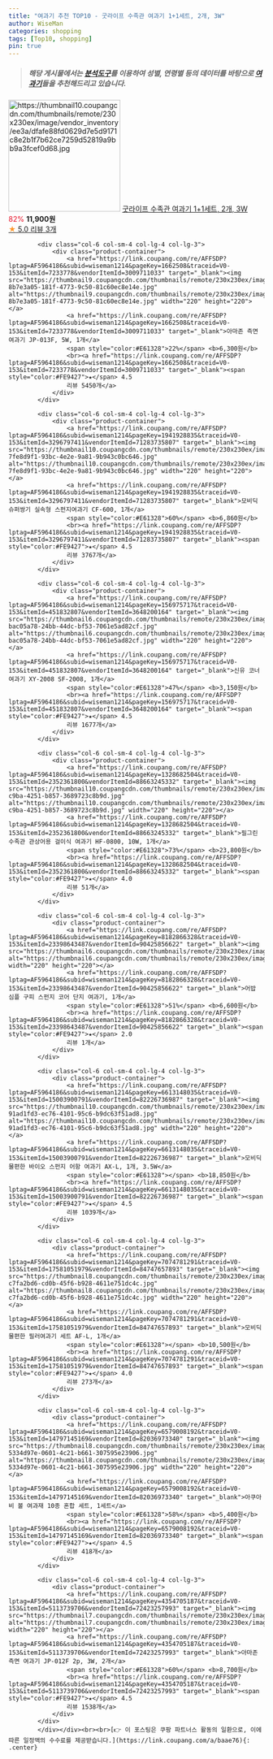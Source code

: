 ```yaml
---
title: "여과기 추천 TOP10 - 굿라이프 수족관 여과기 1+1세트, 2개, 3W"
author: WiseMan
categories: shopping
tags: [Top10, shopping]
pin: true
---
```


> ##### 해당 게시물에서는 [**분석도구**](https://itemscout.io/)를 이용하여 **성별**, **연령별** 등의 데이터를 바탕으로 [**여과기**](https://link.coupang.com/a/baae76)들을 추천해드리고 있습니다.
<div class="container"><div class="row">
            <div class="col-6 col-sm-4 col-lg-4 col-lg-3">
                <div class="product-container">
                    <a href="https://link.coupang.com/re/AFFSDP?lptag=AF5964186&subid=wiseman1214&pageKey=8284084909&traceid=V0-153&itemId=23885139575&vendorItemId=90907957262" target="_blank"><img src="https://thumbnail10.coupangcdn.com/thumbnails/remote/230x230ex/image/vendor_inventory/ee3a/dfafe88fd0629d7e5d9171c8e2b1f7b62ce7259d52819a9bb9a3fcef0d68.jpg" alt="https://thumbnail10.coupangcdn.com/thumbnails/remote/230x230ex/image/vendor_inventory/ee3a/dfafe88fd0629d7e5d9171c8e2b1f7b62ce7259d52819a9bb9a3fcef0d68.jpg" width="220" height="220"></a>
                    <a href="https://link.coupang.com/re/AFFSDP?lptag=AF5964186&subid=wiseman1214&pageKey=8284084909&traceid=V0-153&itemId=23885139575&vendorItemId=90907957262" target="_blank">굿라이프 수족관 여과기 1+1세트, 2개, 3W</a>
                    <span style="color:#E61328">82%</span> <b>11,900원</b>
                    <br><a href="https://link.coupang.com/re/AFFSDP?lptag=AF5964186&subid=wiseman1214&pageKey=8284084909&traceid=V0-153&itemId=23885139575&vendorItemId=90907957262" target="_blank"><span style="color:#FE9427">★</span> 5.0
                    리뷰 3개</a>
                </div>
            </div>
            
            <div class="col-6 col-sm-4 col-lg-4 col-lg-3">
                <div class="product-container">
                    <a href="https://link.coupang.com/re/AFFSDP?lptag=AF5964186&subid=wiseman1214&pageKey=1662508&traceid=V0-153&itemId=7233778&vendorItemId=3009711033" target="_blank"><img src="https://thumbnail9.coupangcdn.com/thumbnails/remote/230x230ex/image/retail/images/3748669011275111-8b7e3a05-181f-4773-9c50-81c60ec8e14e.jpg" alt="https://thumbnail9.coupangcdn.com/thumbnails/remote/230x230ex/image/retail/images/3748669011275111-8b7e3a05-181f-4773-9c50-81c60ec8e14e.jpg" width="220" height="220"></a>
                    <a href="https://link.coupang.com/re/AFFSDP?lptag=AF5964186&subid=wiseman1214&pageKey=1662508&traceid=V0-153&itemId=7233778&vendorItemId=3009711033" target="_blank">아마존 측면 여과기 JP-013F, 5W, 1개</a>
                    <span style="color:#E61328">22%</span> <b>6,300원</b>
                    <br><a href="https://link.coupang.com/re/AFFSDP?lptag=AF5964186&subid=wiseman1214&pageKey=1662508&traceid=V0-153&itemId=7233778&vendorItemId=3009711033" target="_blank"><span style="color:#FE9427">★</span> 4.5
                    리뷰 5450개</a>
                </div>
            </div>
            
            <div class="col-6 col-sm-4 col-lg-4 col-lg-3">
                <div class="product-container">
                    <a href="https://link.coupang.com/re/AFFSDP?lptag=AF5964186&subid=wiseman1214&pageKey=1941928835&traceid=V0-153&itemId=3296797411&vendorItemId=71283735807" target="_blank"><img src="https://thumbnail10.coupangcdn.com/thumbnails/remote/230x230ex/image/retail/images/3507790508675038-7fe8d9f1-93bc-4e2e-9a81-9b943c0bc646.jpg" alt="https://thumbnail10.coupangcdn.com/thumbnails/remote/230x230ex/image/retail/images/3507790508675038-7fe8d9f1-93bc-4e2e-9a81-9b943c0bc646.jpg" width="220" height="220"></a>
                    <a href="https://link.coupang.com/re/AFFSDP?lptag=AF5964186&subid=wiseman1214&pageKey=1941928835&traceid=V0-153&itemId=3296797411&vendorItemId=71283735807" target="_blank">모비딕 슈퍼쌍기 실속형 스펀지여과기 CF-600, 1개</a>
                    <span style="color:#E61328">60%</span> <b>6,860원</b>
                    <br><a href="https://link.coupang.com/re/AFFSDP?lptag=AF5964186&subid=wiseman1214&pageKey=1941928835&traceid=V0-153&itemId=3296797411&vendorItemId=71283735807" target="_blank"><span style="color:#FE9427">★</span> 4.5
                    리뷰 3767개</a>
                </div>
            </div>
            
            <div class="col-6 col-sm-4 col-lg-4 col-lg-3">
                <div class="product-container">
                    <a href="https://link.coupang.com/re/AFFSDP?lptag=AF5964186&subid=wiseman1214&pageKey=156975717&traceid=V0-153&itemId=451832807&vendorItemId=3648200164" target="_blank"><img src="https://thumbnail6.coupangcdn.com/thumbnails/remote/230x230ex/image/retail/images/78474488096093-bac05a78-24bb-44dc-bf53-7061e5ad82cf.jpg" alt="https://thumbnail6.coupangcdn.com/thumbnails/remote/230x230ex/image/retail/images/78474488096093-bac05a78-24bb-44dc-bf53-7061e5ad82cf.jpg" width="220" height="220"></a>
                    <a href="https://link.coupang.com/re/AFFSDP?lptag=AF5964186&subid=wiseman1214&pageKey=156975717&traceid=V0-153&itemId=451832807&vendorItemId=3648200164" target="_blank">신유 코너 여과기 XY-2008 SF-2008, 1개</a>
                    <span style="color:#E61328">47%</span> <b>3,150원</b>
                    <br><a href="https://link.coupang.com/re/AFFSDP?lptag=AF5964186&subid=wiseman1214&pageKey=156975717&traceid=V0-153&itemId=451832807&vendorItemId=3648200164" target="_blank"><span style="color:#FE9427">★</span> 4.5
                    리뷰 1677개</a>
                </div>
            </div>
            
            <div class="col-6 col-sm-4 col-lg-4 col-lg-3">
                <div class="product-container">
                    <a href="https://link.coupang.com/re/AFFSDP?lptag=AF5964186&subid=wiseman1214&pageKey=1328682504&traceid=V0-153&itemId=2352361800&vendorItemId=88663245332" target="_blank"><img src="https://thumbnail10.coupangcdn.com/thumbnails/remote/230x230ex/image/vendor_inventory/images/2017/05/02/18/1/5bfbb840-c9ba-4251-b857-3689723c8b9d.jpg" alt="https://thumbnail10.coupangcdn.com/thumbnails/remote/230x230ex/image/vendor_inventory/images/2017/05/02/18/1/5bfbb840-c9ba-4251-b857-3689723c8b9d.jpg" width="220" height="220"></a>
                    <a href="https://link.coupang.com/re/AFFSDP?lptag=AF5964186&subid=wiseman1214&pageKey=1328682504&traceid=V0-153&itemId=2352361800&vendorItemId=88663245332" target="_blank">필그린 수족관 관상어용 걸이식 여과기 HF-0800, 10W, 1개</a>
                    <span style="color:#E61328">73%</span> <b>23,800원</b>
                    <br><a href="https://link.coupang.com/re/AFFSDP?lptag=AF5964186&subid=wiseman1214&pageKey=1328682504&traceid=V0-153&itemId=2352361800&vendorItemId=88663245332" target="_blank"><span style="color:#FE9427">★</span> 4.0
                    리뷰 51개</a>
                </div>
            </div>
            
            <div class="col-6 col-sm-4 col-lg-4 col-lg-3">
                <div class="product-container">
                    <a href="https://link.coupang.com/re/AFFSDP?lptag=AF5964186&subid=wiseman1214&pageKey=8182866328&traceid=V0-153&itemId=23398643487&vendorItemId=90425856622" target="_blank"><img src="https://thumbnail6.coupangcdn.com/thumbnails/remote/230x230ex/image/vendor_inventory/d388/e8daa0d1f07e7d892422325e54af972ee9414a207448fc03006db1a21656.jpg" alt="https://thumbnail6.coupangcdn.com/thumbnails/remote/230x230ex/image/vendor_inventory/d388/e8daa0d1f07e7d892422325e54af972ee9414a207448fc03006db1a21656.jpg" width="220" height="220"></a>
                    <a href="https://link.coupang.com/re/AFFSDP?lptag=AF5964186&subid=wiseman1214&pageKey=8182866328&traceid=V0-153&itemId=23398643487&vendorItemId=90425856622" target="_blank">어밥 심플 구피 스펀지 코어 단지 여과기, 1개</a>
                    <span style="color:#E61328">51%</span> <b>6,600원</b>
                    <br><a href="https://link.coupang.com/re/AFFSDP?lptag=AF5964186&subid=wiseman1214&pageKey=8182866328&traceid=V0-153&itemId=23398643487&vendorItemId=90425856622" target="_blank"><span style="color:#FE9427">★</span> 2.0
                    리뷰 1개</a>
                </div>
            </div>
            
            <div class="col-6 col-sm-4 col-lg-4 col-lg-3">
                <div class="product-container">
                    <a href="https://link.coupang.com/re/AFFSDP?lptag=AF5964186&subid=wiseman1214&pageKey=6613148035&traceid=V0-153&itemId=15003900791&vendorItemId=82226736987" target="_blank"><img src="https://thumbnail10.coupangcdn.com/thumbnails/remote/230x230ex/image/retail/images/2884861663888389-91ad1fd3-ec76-4101-95c6-b9dc63f51ad8.jpg" alt="https://thumbnail10.coupangcdn.com/thumbnails/remote/230x230ex/image/retail/images/2884861663888389-91ad1fd3-ec76-4101-95c6-b9dc63f51ad8.jpg" width="220" height="220"></a>
                    <a href="https://link.coupang.com/re/AFFSDP?lptag=AF5964186&subid=wiseman1214&pageKey=6613148035&traceid=V0-153&itemId=15003900791&vendorItemId=82226736987" target="_blank">모비딕 물편한 바이오 스펀지 어항 여과기 AX-L, 1개, 3.5W</a>
                    <span style="color:#E61328"></span> <b>18,850원</b>
                    <br><a href="https://link.coupang.com/re/AFFSDP?lptag=AF5964186&subid=wiseman1214&pageKey=6613148035&traceid=V0-153&itemId=15003900791&vendorItemId=82226736987" target="_blank"><span style="color:#FE9427">★</span> 4.5
                    리뷰 1039개</a>
                </div>
            </div>
            
            <div class="col-6 col-sm-4 col-lg-4 col-lg-3">
                <div class="product-container">
                    <a href="https://link.coupang.com/re/AFFSDP?lptag=AF5964186&subid=wiseman1214&pageKey=7074781291&traceid=V0-153&itemId=17581051979&vendorItemId=84747657893" target="_blank"><img src="https://thumbnail8.coupangcdn.com/thumbnails/remote/230x230ex/image/retail/images/3020072250316915-c7fa2bd6-cd0b-45f6-b928-4611e751dc4c.jpg" alt="https://thumbnail8.coupangcdn.com/thumbnails/remote/230x230ex/image/retail/images/3020072250316915-c7fa2bd6-cd0b-45f6-b928-4611e751dc4c.jpg" width="220" height="220"></a>
                    <a href="https://link.coupang.com/re/AFFSDP?lptag=AF5964186&subid=wiseman1214&pageKey=7074781291&traceid=V0-153&itemId=17581051979&vendorItemId=84747657893" target="_blank">모비딕 물편한 필러여과기 세트 AF-L, 1개</a>
                    <span style="color:#E61328"></span> <b>10,500원</b>
                    <br><a href="https://link.coupang.com/re/AFFSDP?lptag=AF5964186&subid=wiseman1214&pageKey=7074781291&traceid=V0-153&itemId=17581051979&vendorItemId=84747657893" target="_blank"><span style="color:#FE9427">★</span> 4.0
                    리뷰 273개</a>
                </div>
            </div>
            
            <div class="col-6 col-sm-4 col-lg-4 col-lg-3">
                <div class="product-container">
                    <a href="https://link.coupang.com/re/AFFSDP?lptag=AF5964186&subid=wiseman1214&pageKey=6579008192&traceid=V0-153&itemId=14797145169&vendorItemId=82036973340" target="_blank"><img src="https://thumbnail8.coupangcdn.com/thumbnails/remote/230x230ex/image/retail/images/1192618939383325-5334d97e-0601-4c21-b661-307595e23906.jpg" alt="https://thumbnail8.coupangcdn.com/thumbnails/remote/230x230ex/image/retail/images/1192618939383325-5334d97e-0601-4c21-b661-307595e23906.jpg" width="220" height="220"></a>
                    <a href="https://link.coupang.com/re/AFFSDP?lptag=AF5964186&subid=wiseman1214&pageKey=6579008192&traceid=V0-153&itemId=14797145169&vendorItemId=82036973340" target="_blank">아쿠아비 볼 여과재 10종 혼합 세트, 1세트</a>
                    <span style="color:#E61328">58%</span> <b>5,400원</b>
                    <br><a href="https://link.coupang.com/re/AFFSDP?lptag=AF5964186&subid=wiseman1214&pageKey=6579008192&traceid=V0-153&itemId=14797145169&vendorItemId=82036973340" target="_blank"><span style="color:#FE9427">★</span> 4.5
                    리뷰 418개</a>
                </div>
            </div>
            
            <div class="col-6 col-sm-4 col-lg-4 col-lg-3">
                <div class="product-container">
                    <a href="https://link.coupang.com/re/AFFSDP?lptag=AF5964186&subid=wiseman1214&pageKey=4354705187&traceid=V0-153&itemId=5113739706&vendorItemId=72423257993" target="_blank"><img src="https://thumbnail7.coupangcdn.com/thumbnails/remote/230x230ex/image/rs_quotation_api/chw1qd14/f6e4473743af475eb6a83841eedfeb64.jpg" alt="https://thumbnail7.coupangcdn.com/thumbnails/remote/230x230ex/image/rs_quotation_api/chw1qd14/f6e4473743af475eb6a83841eedfeb64.jpg" width="220" height="220"></a>
                    <a href="https://link.coupang.com/re/AFFSDP?lptag=AF5964186&subid=wiseman1214&pageKey=4354705187&traceid=V0-153&itemId=5113739706&vendorItemId=72423257993" target="_blank">아마존 측면 여과기 JP-012F 2p, 3W, 2개</a>
                    <span style="color:#E61328">60%</span> <b>8,700원</b>
                    <br><a href="https://link.coupang.com/re/AFFSDP?lptag=AF5964186&subid=wiseman1214&pageKey=4354705187&traceid=V0-153&itemId=5113739706&vendorItemId=72423257993" target="_blank"><span style="color:#FE9427">★</span> 4.5
                    리뷰 1538개</a>
                </div>
            </div>
            </div></div><br><br>[👉 이 포스팅은 쿠팡 파트너스 활동의 일환으로, 이에 따른 일정액의 수수료를 제공받습니다.](https://link.coupang.com/a/baae76){: .center}